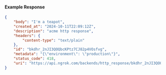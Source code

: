 <!-- Code generated for API Clients. DO NOT EDIT. -->

#### Example Response

```json
{
	"body": "I'm a teapot",
	"created_at": "2024-10-11T22:09:12Z",
	"description": "acme http response",
	"headers": {
		"content-type": "text/plain"
	},
	"id": "bkdhr_2nJI3QOQbcKPtz7CJ82p4VOsfvg",
	"metadata": "{\"environment\": \"production\"}",
	"status_code": 418,
	"uri": "https://api.ngrok.com/backends/http_response/bkdhr_2nJI3QOQbcKPtz7CJ82p4VOsfvg"
}
```
